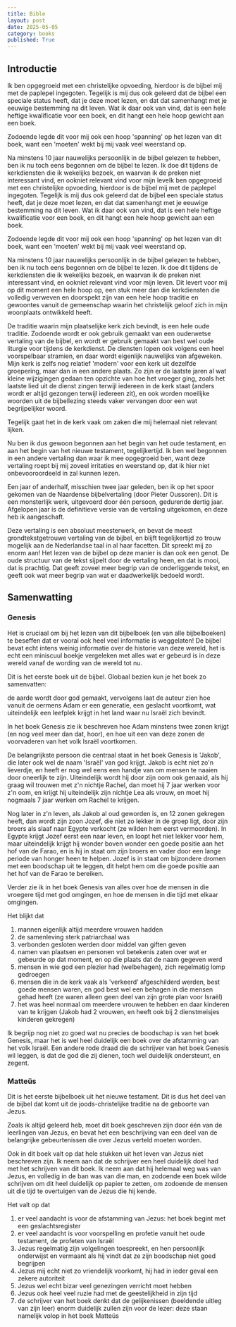```yaml
---
title: Bible
layout: post
date: 2025-05-05
category: books
published: True
---
```


## Introductie

Ik ben opgegroeid met een christelijke opvoeding, hierdoor is de bijbel mij met de paplepel ingegoten. Tegelijk is mij dus ook geleerd dat de bijbel een speciale status heeft, dat je deze moet lezen, en dat dat samenhangt met je eeuwige bestemming na dit leven. Wat ik daar ook van vind, dat is een hele heftige kwalificatie voor een boek, en dit hangt een hele hoop gewicht aan een boek.

Zodoende legde dit voor mij ook een hoop 'spanning' op het lezen van dit boek, want een 'moeten' wekt bij mij vaak veel weerstand op.

Na minstens 10 jaar nauwelijks persoonlijk in de bijbel gelezen te hebben, ben ik nu toch eens begonnen om de bijbel te lezen. Ik doe dit tijdens de kerkdiensten die ik wekelijks bezoek, en waarvan ik de preken niet interessant vind, en ookniet relevant vind voor mijn leveIk ben opgegroeid met een christelijke opvoeding, hierdoor is de bijbel mij met de paplepel ingegoten. Tegelijk is mij dus ook geleerd dat de bijbel een speciale status heeft, dat je deze moet lezen, en dat dat samenhangt met je eeuwige bestemming na dit leven. Wat ik daar ook van vind, dat is een hele heftige kwalificatie voor een boek, en dit hangt een hele hoop gewicht aan een boek.

Zodoende legde dit voor mij ook een hoop 'spanning' op het lezen van dit boek, want een 'moeten' wekt bij mij vaak veel weerstand op.

Na minstens 10 jaar nauwelijks persoonlijk in de bijbel gelezen te hebben, ben ik nu toch eens begonnen om de bijbel te lezen. Ik doe dit tijdens de kerkdiensten die ik wekelijks bezoek, en waarvan ik de preken niet interessant vind, en ookniet relevant vind voor mijn leven. Dit levert voor mij op dit moment een hele hoop op, een stuk meer dan die kerkdiensten die volledig verweven en doorspekt zijn van een hele hoop traditie en gewoontes vanuit de gemeenschap waarin het christelijk geloof zich in mijn woonplaats ontwikkeld heeft.

De traditie waarin mijn plaatselijke kerk zich bevindt, is een hele oude traditie. Zodoende wordt er ook gebruik gemaakt van een ouderwetse vertaling van de bijbel, en wordt er gebruik gemaakt van best wel oude liturgie voor tijdens de kerkdienst. De diensten lopen ook volgens een heel voorspelbaar stramien, en daar wordt eigenlijk nauwelijks van afgeweken. Mijn kerk is zelfs nog relatief 'modern' voor een kerk uit dezelfde groepering, maar dan in een andere plaats. Zo zijn er de laatste jaren al wat kleine wijzigingen gedaan ten opzichte van hoe het vroeger ging, zoals het laatste lied uit de dienst zingen terwijl iedereen in de kerk staat (anders wordt er altijd gezongen terwijl iedereen zit), en ook worden moeilijke woorden uit de bijbellezing steeds vaker vervangen door een wat begrijpelijker woord.

Tegelijk gaat het in de kerk vaak om zaken die mij helemaal niet relevant lijken.

Nu ben ik dus gewoon begonnen aan het begin van het oude testament, en aan het begin van het nieuwe testament, tegelijkertijd. Ik ben wel begonnen in een andere vertaling dan waar ik mee opgegroeid ben, want deze vertaling roept bij mij zoveel irritaties en weerstand op, dat ik hier niet onbevooroordeeld in zal kunnen lezen. 

Een jaar of anderhalf, misschien twee jaar geleden, ben ik op het spoor gekomen van de Naardense bijbelvertaling (door Pieter Oussoren). Dit is een monsterlijk werk, uitgevoerd door één persoon, gedurende dertig jaar. Afgelopen jaar is de definitieve versie van de vertaling uitgekomen, en deze heb ik aangeschaft.

Deze vertaling is een absoluut meesterwerk, en bevat de meest grondtekstgetrouwe vertaling van de bijbel, en blijft tegelijkertijd zo trouw mogelijk aan de Nederlandse taal in al haar facetten. Dit spreekt mij zo enorm aan! Het lezen van de bijbel op deze manier is dan ook een genot. De oude structuur van de tekst sijpelt door de vertaling heen, en dat is mooi, dat is prachtig. Dat geeft zoveel meer begrip van de onderliggende tekst, en geeft ook wat meer begrip van wat er daadwerkelijk bedoeld wordt.


## Samenwatting

### Genesis

Het is cruciaal om bij het lezen van dit bijbelboek (en van alle bijbelboeken) te beseffen dat er vooral ook heel veel informatie is weggelaten! De bijbel bevat echt intens weinig informatie over de historie van deze wereld, het is echt een miniscuul boekje vergeleken met alles wat er gebeurd is in deze wereld vanaf de wording van de wereld tot nu.


Dit is het eerste boek uit de bijbel. Globaal bezien kun je het boek zo samenvatten:

de aarde wordt door god gemaakt, vervolgens laat de auteur zien hoe vanuit de oermens Adam er een generatie, een geslacht voortkomt, wat uiteindelijk een leefplek krijgt in het land waar nu Israël zich bevindt.

In het boek Genesis zie ik beschreven hoe Adam minstens twee zonen krijgt (en nog veel meer dan dat, hoor), en hoe uit een van deze zonen de voorvaderen van het volk Israël voortkomen.

De belangrijkste persoon die centraal staat in het boek Genesis is 'Jakob', die later ook wel de naam 'Israël' van god krijgt. Jakob is echt niet zo'n lieverdje, en heeft er nog wel eens een handje van om mensen te naaien door oneerlijk te zijn. Uiteindelijk wordt hij door zijn oom ook genaaid, als hij graag wil trouwen met z'n nichtje Rachel, dan moet hij 7 jaar werken voor z'n oom, en krijgt hij uiteindelijk zijn nichtje Lea als vrouw, en moet hij nogmaals 7 jaar werken om Rachel te krijgen.

Nog later in z'n leven, als Jakob al oud geworden is, en 12 zonen gekregen heeft, dan wordt zijn zoon Jozef, die niet zo lekker in de groep ligt, door zijn broers als slaaf naar Egypte verkocht (ze wilden hem eerst vermoorden). In Egypte krijgt Jozef eerst een naar leven, en loopt het niet lekker voor hem, maar uiteindelijk krijgt hij wonder boven wonder een goede positie aan het hof van de Farao, en is hij in staat om zijn broers en vader door een lange periode van honger heen te helpen. Jozef is in staat om bijzondere dromen met een boodschap uit te leggen, dit helpt hem om die goede positie aan het hof van de Farao te bereiken.

Verder zie ik in het boek Genesis van alles over hoe de mensen in die vroegere tijd met god omgingen, en hoe de mensen in die tijd met elkaar omgingen.


Het blijkt dat
1. mannen eigenlijk altijd meerdere vrouwen hadden
2. de samenleving sterk patriarchaal was
3. verbonden gesloten werden door middel van giften geven
4. namen van plaatsen en personen vol betekenis zaten over wat er gebeurde op dat moment, en op die plaats dat de naam gegeven werd
5. mensen in wie god een plezier had (welbehagen), zich regelmatig lomp gedroegen
6. mensen die in de kerk vaak als 'verkeerd' afgeschilderd werden, best goede mensen waren, en god best wel een behagen in die mensen gehad heeft (ze waren alleen geen deel van zijn grote plan voor Israël)
7. het was heel normaal om meerdere vrouwen te hebben en daar kinderen van te krijgen (Jakob had 2 vrouwen, en heeft ook bij 2 dienstmeisjes kinderen gekregen)


Ik begrijp nog niet zo goed wat nu precies de boodschap is van het boek Genesis, maar het is wel heel duidelijk een boek over de afstamming van het volk Israël. Een andere rode draad die de schrijver van het boek Genesis wil leggen, is dat de god die zij dienen, toch wel duidelijk ondersteunt, en zegent.


### Matteüs

Dit is het eerste bijbelboek uit het nieuwe testament. Dit is dus het deel van de bijbel dat komt uit de joods-christelijke traditie na de geboorte van Jezus.

Zoals ik altijd geleerd heb, moet dit boek geschreven zijn door één van de leerlingen van Jezus, en bevat het een beschrijving van een deel van de belangrijke gebeurtenissen die over Jezus verteld moeten worden.

Ook in dit boek valt op dat hele stukken uit het leven van Jezus niet beschreven zijn. Ik neem aan dat de schrijver een heel duidelijk doel had met het schrijven van dit boek. Ik neem aan dat hij helemaal weg was van Jezus, en volledig in de ban was van die man, en zodoende een boek wilde schrijven om dit heel duidelijk op papier te zetten, om zodoende de mensen uit die tijd te overtuigen van de Jezus die hij kende.

Het valt op dat
1. er veel aandacht is voor de afstamming van Jezus: het boek begint met een geslachtsregister
2. er veel aandacht is voor voorspelling en profetie vanuit het oude testament, de profeten van Israël
3. Jezus regelmatig zijn volgelingen toespreekt, en hen persoonlijk onderwijst en vermaant als hij vindt dat ze zijn boodschap niet goed begrijpen
4. Jezus mij echt niet zo vriendelijk voorkomt, hij had in ieder geval een zekere autoriteit
5. Jezus wel echt bizar veel genezingen verricht moet hebben
6. Jezus ook heel veel ruzie had met de geestelijkheid in zijn tijd
7. de schrijver van het boek denkt dat de gelijkenissen (beeldende uitleg van zijn leer) enorm duidelijk zullen zijn voor de lezer: deze staan namelijk volop in het boek Matteüs

